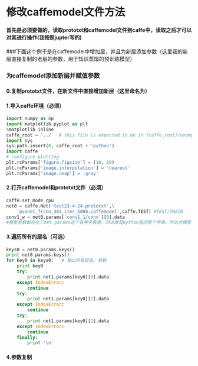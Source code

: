 # 修改caffemodel文件方法
#### 首先是必须要做的，读取prototxt和caffemodel文件到caffe中，读取之后才可以对其进行操作(我按照jupter写的)
###下面这个例子是在caffemodel中增加层，并且为新层添加参数（这里我的新层直接复制的老层的参数，用于知识蒸馏的预训练模型）

### 为caffemodel添加新层并赋值参数
#### 0.复制prototxt文件，在新文件中直接增加新层（这里命名为）
#### 1.导入caffe环境（必须）
```python
import numpy as np
import matplotlib.pyplot as plt
%matplotlib inline
caffe_root = '../'  # this file is expected to be in {caffe_root}/examples
import sys
sys.path.insert(0, caffe_root + 'python')
import caffe
# configure plotting
plt.rcParams['figure.figsize'] = (10, 10)
plt.rcParams['image.interpolation'] = 'nearest'
plt.rcParams['image.cmap'] = 'gray'
```
#### 2.打开caffemodel和prototxt文件（必须）
```python
caffe.set_mode_cpu
net0 = caffe.Net('test23-4-24.prototxt',\
    'pvanet_frcnn_384_iter_5000.caffemodel',caffe.TEST) #TEST/TRAIN
conv1_w = net0.params['conv1_1/conv'][0].data
#模型参数都存在了net.params这个有序字典里，对这就是python里的那个字典，所以对模型参数的操作和对python字典操作一样。['conv1_1/conv']是键名，[0]是权的维度
```
#### 3.遍历所有的层名（可选）
```python
keys0 = net0.params.keys()
print net0.params.keys()
for key0 in keys0:   # 输出所有层名，参数
    print key0
    try:
        print net1.params[key0][0].data
    except IndexError:
        continue
    try:
        print net1.params[key0][1].data
    except IndexError:
        continue
    try:
        print net1.params[key0][2].data
    except IndexError:
        continue
    finally:
        print '\n'
```
#### 4.参数复制
